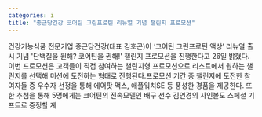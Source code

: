 ```yaml
---
categories: i
title: "종근당건강 코어틴 그린프로틴 리뉴얼 기념 챌린지 프로모션"
---
```

건강기능식품 전문기업 종근당건강(대표 김호곤)이 ‘코어틴 그린프로틴 액상’ 리뉴얼 출시 기념 &#39;단백질을 원해? 코어틴을 권해!&#39; 챌린지 프로모션을 진행한다고 26일 밝혔다.이번 프로모션은 고객들이 직접 참여하는 챌린지형 프로모션으로 리스트에서 원하는 챌린지를 선택해 미션에 도전하는 형태로 진행된다.프로모션 기간 중 챌린지에 도전한 참여자들 중 우수자 선정을 통해 에어팟 맥스, 애플워치SE 등 풍성한 경품을 제공한다. 또한 추첨을 통해 5명에게는 코어틴의 전속모델인 배구 선수 김연경의 사인볼도 스페셜 기프트로 증정할 계